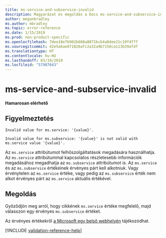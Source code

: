 ```yaml
---
title: ms-service-and-subservice-invalid
description: Magyarázat és megoldás a Docs ms-service-and-subservice-invalid buildelési problémájára
author: meganbradley
ms.author: mbradley
ms.topic: error-reference
ms.date: 1/15/2019
ms.prod: non-product-specific
ms.openlocfilehash: 7dee18e7b902b660a8071bcb4a0dee21c19f4f7f
ms.sourcegitcommit: 42e5a6ae071826afc2a32a9b7150ca113b39afdf
ms.translationtype: HT
ms.contentlocale: hu-HU
ms.lasthandoff: 03/19/2019
ms.locfileid: "57987643"
---
```

# <a name="ms-service-and-subservice-invalid"></a>ms-service-and-subservice-invalid

**Hamarosan elérhető**

## <a name="warning"></a>Figyelmeztetés

`Invalid value for ms.service: '{value}'.`

`Invalid value for ms.subservice: '{value}' is not valid with ms.service value '{value}'.`

Az `ms.service` attribútumot felhőszolgáltatások megadására használhatja. Az `ms.service` attribútummal kapcsolatos részletesebb információk megadásához megadhatja az `ms.subservice` attribútumot is. Az `ms.service` és az `ms.subservice` értékeinek érvényes párt kell alkotniuk. Vagy érvénytelen az `ms.service` értéke, vagy pedig az `ms.subservice` érték nem alkot érvényes párt az `ms.service` aktuális értékével.

## <a name="resolution"></a>Megoldás

Győződjön meg arról, hogy cikkének `ms.service` értéke megfelelő, majd válasszon egy érvényes `ms.subservice` értéket.

Az érvényes értékekről [a Microsoft egy belső webhelyén](https://docsmetadatatool.azurewebsites.net/allowlists) tájékozódhat.

<!--make sure to add this file to your includes folder and verify the path-->
[!INCLUDE [validation-reference-help](includes/validation-reference-help.md)]
